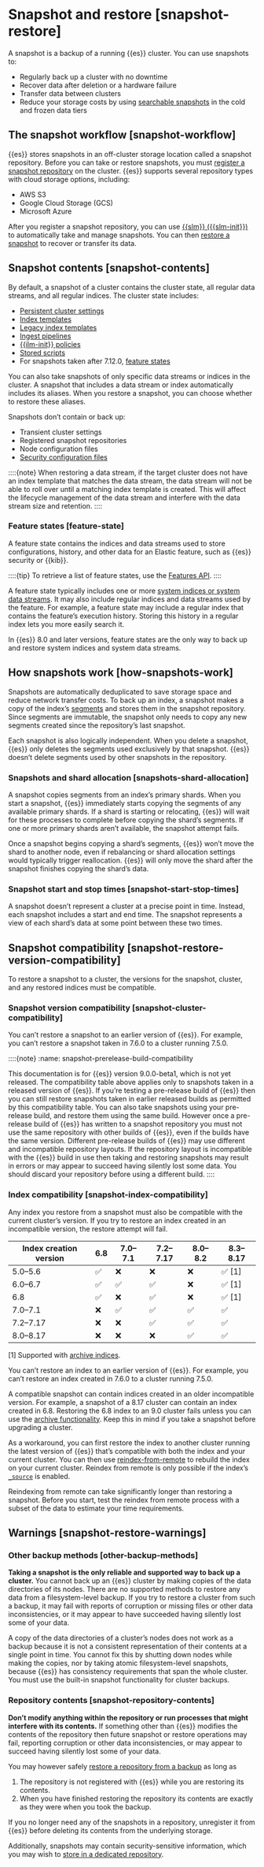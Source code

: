 # Snapshot and restore [snapshot-restore]

A snapshot is a backup of a running {{es}} cluster. You can use snapshots to:

* Regularly back up a cluster with no downtime
* Recover data after deletion or a hardware failure
* Transfer data between clusters
* Reduce your storage costs by using [searchable snapshots](../../../deploy-manage/tools/snapshot-and-restore/searchable-snapshots.md) in the cold and frozen data tiers


## The snapshot workflow [snapshot-workflow]

{{es}} stores snapshots in an off-cluster storage location called a snapshot repository. Before you can take or restore snapshots, you must [register a snapshot repository](../../../deploy-manage/tools/snapshot-and-restore/self-managed.md) on the cluster. {{es}} supports several repository types with cloud storage options, including:

* AWS S3
* Google Cloud Storage (GCS)
* Microsoft Azure

After you register a snapshot repository, you can use [{{slm}} ({{slm-init}})](../../../deploy-manage/tools/snapshot-and-restore/create-snapshots.md#automate-snapshots-slm) to automatically take and manage snapshots. You can then [restore a snapshot](../../../deploy-manage/tools/snapshot-and-restore/restore-snapshot.md) to recover or transfer its data.


## Snapshot contents [snapshot-contents]

By default, a snapshot of a cluster contains the cluster state, all regular data streams, and all regular indices. The cluster state includes:

* [Persistent cluster settings](../../../deploy-manage/deploy/self-managed/configure-elasticsearch.md#cluster-setting-types)
* [Index templates](../../../manage-data/data-store/templates.md)
* [Legacy index templates](https://www.elastic.co/docs/api/doc/elasticsearch/operation/operation-indices-put-template)
* [Ingest pipelines](../../../manage-data/ingest/transform-enrich/ingest-pipelines.md)
* [{{ilm-init}} policies](../../../manage-data/lifecycle/index-lifecycle-management.md)
* [Stored scripts](../../../explore-analyze/scripting/modules-scripting-using.md#script-stored-scripts)
* For snapshots taken after 7.12.0, [feature states](../../../deploy-manage/tools/snapshot-and-restore.md#feature-state)

You can also take snapshots of only specific data streams or indices in the cluster. A snapshot that includes a data stream or index automatically includes its aliases. When you restore a snapshot, you can choose whether to restore these aliases.

Snapshots don’t contain or back up:

* Transient cluster settings
* Registered snapshot repositories
* Node configuration files
* [Security configuration files](../../../deploy-manage/security.md)

::::{note}
When restoring a data stream, if the target cluster does not have an index template that matches the data stream, the data stream will not be able to roll over until a matching index template is created. This will affect the lifecycle management of the data stream and interfere with the data stream size and retention.
::::



### Feature states [feature-state]

A feature state contains the indices and data streams used to store configurations, history, and other data for an Elastic feature, such as {{es}} security or {{kib}}.

::::{tip}
To retrieve a list of feature states, use the [Features API](https://www.elastic.co/docs/api/doc/elasticsearch/operation/operation-features-get-features).
::::


A feature state typically includes one or more [system indices or system data streams](elasticsearch://docs/reference/elasticsearch/rest-apis/api-conventions.md#system-indices). It may also include regular indices and data streams used by the feature. For example, a feature state may include a regular index that contains the feature’s execution history. Storing this history in a regular index lets you more easily search it.

In {{es}} 8.0 and later versions, feature states are the only way to back up and restore system indices and system data streams.


## How snapshots work [how-snapshots-work]

Snapshots are automatically deduplicated to save storage space and reduce network transfer costs. To back up an index, a snapshot makes a copy of the index’s [segments](../../../solutions/search/search-approaches/near-real-time-search.md) and stores them in the snapshot repository. Since segments are immutable, the snapshot only needs to copy any new segments created since the repository’s last snapshot.

Each snapshot is also logically independent. When you delete a snapshot, {{es}} only deletes the segments used exclusively by that snapshot. {{es}} doesn’t delete segments used by other snapshots in the repository.


### Snapshots and shard allocation [snapshots-shard-allocation]

A snapshot copies segments from an index’s primary shards. When you start a snapshot, {{es}} immediately starts copying the segments of any available primary shards. If a shard is starting or relocating, {{es}} will wait for these processes to complete before copying the shard’s segments. If one or more primary shards aren’t available, the snapshot attempt fails.

Once a snapshot begins copying a shard’s segments, {{es}} won’t move the shard to another node, even if rebalancing or shard allocation settings would typically trigger reallocation. {{es}} will only move the shard after the snapshot finishes copying the shard’s data.


### Snapshot start and stop times [snapshot-start-stop-times]

A snapshot doesn’t represent a cluster at a precise point in time. Instead, each snapshot includes a start and end time. The snapshot represents a view of each shard’s data at some point between these two times.


## Snapshot compatibility [snapshot-restore-version-compatibility]

To restore a snapshot to a cluster, the versions for the snapshot, cluster, and any restored indices must be compatible.


### Snapshot version compatibility [snapshot-cluster-compatibility]

You can’t restore a snapshot to an earlier version of {{es}}. For example, you can’t restore a snapshot taken in 7.6.0 to a cluster running 7.5.0.

::::{note}
:name: snapshot-prerelease-build-compatibility

This documentation is for {{es}} version 9.0.0-beta1, which is not yet released. The compatibility table above applies only to snapshots taken in a released version of {{es}}. If you’re testing a pre-release build of {{es}} then you can still restore snapshots taken in earlier released builds as permitted by this compatibility table. You can also take snapshots using your pre-release build, and restore them using the same build. However once a pre-release build of {{es}} has written to a snapshot repository you must not use the same repository with other builds of {{es}}, even if the builds have the same version. Different pre-release builds of {{es}} may use different and incompatible repository layouts. If the repository layout is incompatible with the {{es}} build in use then taking and restoring snapshots may result in errors or may appear to succeed having silently lost some data. You should discard your repository before using a different build.
::::



### Index compatibility [snapshot-index-compatibility]

Any index you restore from a snapshot must also be compatible with the current cluster’s version. If you try to restore an index created in an incompatible version, the restore attempt will fail.

| Index creation version | 6.8 | 7.0–7.1 | 7.2–7.17 | 8.0–8.2 | 8.3–8.17 |
|------------------------|-----|---------|---------|---------|---------|
| 5.0–5.6               | ✅  | ❌      | ❌      | ❌      | ✅ [1]  |
| 6.0–6.7               | ✅  | ✅      | ✅      | ❌      | ✅ [1]  |
| 6.8                   | ✅  | ❌      | ✅      | ❌      | ✅ [1]  |
| 7.0–7.1               | ❌  | ✅      | ✅      | ✅      | ✅      |
| 7.2–7.17              | ❌  | ❌      | ✅      | ✅      | ✅      |
| 8.0–8.17              | ❌  | ❌      | ❌      | ✅      | ✅      |

[1] Supported with [archive indices](../../../deploy-manage/upgrade/deployment-or-cluster/reading-indices-from-older-elasticsearch-versions.md).

You can’t restore an index to an earlier version of {{es}}. For example, you can’t restore an index created in 7.6.0 to a cluster running 7.5.0.

A compatible snapshot can contain indices created in an older incompatible version. For example, a snapshot of a 8.17 cluster can contain an index created in 6.8. Restoring the 6.8 index to an 9.0 cluster fails unless you can use the [archive functionality](../../../deploy-manage/upgrade/deployment-or-cluster/reading-indices-from-older-elasticsearch-versions.md). Keep this in mind if you take a snapshot before upgrading a cluster.

As a workaround, you can first restore the index to another cluster running the latest version of {{es}} that’s compatible with both the index and your current cluster. You can then use [reindex-from-remote](https://www.elastic.co/docs/api/doc/elasticsearch/operation/operation-reindex) to rebuild the index on your current cluster. Reindex from remote is only possible if the index’s [`_source`](elasticsearch://docs/reference/elasticsearch/mapping-reference/mapping-source-field.md) is enabled.

Reindexing from remote can take significantly longer than restoring a snapshot. Before you start, test the reindex from remote process with a subset of the data to estimate your time requirements.


## Warnings [snapshot-restore-warnings]


### Other backup methods [other-backup-methods]

**Taking a snapshot is the only reliable and supported way to back up a cluster.** You cannot back up an {{es}} cluster by making copies of the data directories of its nodes. There are no supported methods to restore any data from a filesystem-level backup. If you try to restore a cluster from such a backup, it may fail with reports of corruption or missing files or other data inconsistencies, or it may appear to have succeeded having silently lost some of your data.

A copy of the data directories of a cluster’s nodes does not work as a backup because it is not a consistent representation of their contents at a single point in time. You cannot fix this by shutting down nodes while making the copies, nor by taking atomic filesystem-level snapshots, because {{es}} has consistency requirements that span the whole cluster. You must use the built-in snapshot functionality for cluster backups.


### Repository contents [snapshot-repository-contents]

**Don’t modify anything within the repository or run processes that might interfere with its contents.** If something other than {{es}} modifies the contents of the repository then future snapshot or restore operations may fail, reporting corruption or other data inconsistencies, or may appear to succeed having silently lost some of your data.

You may however safely [restore a repository from a backup](../../../deploy-manage/tools/snapshot-and-restore/self-managed.md#snapshots-repository-backup) as long as

1. The repository is not registered with {{es}} while you are restoring its contents.
2. When you have finished restoring the repository its contents are exactly as they were when you took the backup.

If you no longer need any of the snapshots in a repository, unregister it from {{es}} before deleting its contents from the underlying storage.

Additionally, snapshots may contain security-sensitive information, which you may wish to [store in a dedicated repository](../../../deploy-manage/tools/snapshot-and-restore/create-snapshots.md#cluster-state-snapshots).
